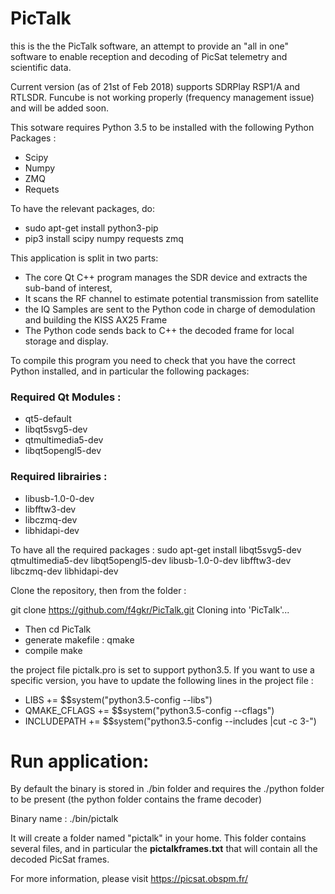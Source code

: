 # PicTalk

this is the the PicTalk software, an attempt to provide an "all in one" software to enable reception and decoding of PicSat telemetry and scientific data.

Current version (as of 21st of Feb 2018) supports SDRPlay RSP1/A and RTLSDR. Funcube is not working properly (frequency management issue) and will be added soon.


This sotware requires Python 3.5  to be installed with the following Python Packages :
- Scipy
- Numpy
- ZMQ
- Requets

To have the relevant packages, do:
- sudo apt-get install python3-pip
- pip3 install scipy numpy requests zmq


This application is split in two parts:
- The core Qt C++ program manages the SDR device and extracts the sub-band of interest,
- It scans the RF channel to estimate potential transmission from satellite
- the IQ Samples are sent to the Python code in charge of demodulation and building the KISS AX25 Frame
- The Python code sends back to C++ the decoded frame for local storage and display.

To compile this program you need to check that you have the correct Python installed, and in particular the following packages:
### Required Qt Modules :
- qt5-default
- libqt5svg5-dev
- qtmultimedia5-dev
- libqt5opengl5-dev

### Required librairies :
- libusb-1.0-0-dev 
- libfftw3-dev
- libczmq-dev
- libhidapi-dev

To have all the required packages :
sudo apt-get install libqt5svg5-dev qtmultimedia5-dev libqt5opengl5-dev libusb-1.0-0-dev libfftw3-dev libczmq-dev libhidapi-dev 

Clone the repository, then from the folder :

git clone https://github.com/f4gkr/PicTalk.git
Cloning into 'PicTalk'...

- Then cd PicTalk
- generate makefile : 
   qmake
- compile
   make

the project file pictalk.pro is set to support python3.5. If you want to use a specific version, you have to update the following lines in the project file :

- LIBS += $$system("python3.5-config --libs")
- QMAKE_CFLAGS += $$system("python3.5-config --cflags")
- INCLUDEPATH += $$system("python3.5-config --includes |cut -c 3-")


# Run application:
By default the binary is stored in ./bin folder and requires the ./python folder to be present (the python folder contains the frame decoder)

Binary name : ./bin/pictalk

It will create a folder named "pictalk" in your home. This folder contains several files, and in particular the **pictalkframes.txt** that will contain all the decoded PicSat frames.

For more information, please visit https://picsat.obspm.fr/

